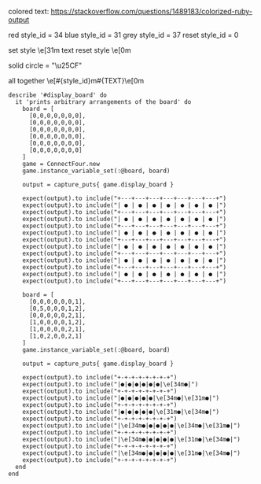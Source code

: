colored text: https://stackoverflow.com/questions/1489183/colorized-ruby-output

red style_id = 34
blue style_id = 31
grey style_id = 37
reset style_id = 0

set style \e[31m
text
reset style \e[0m


solid circle = "\u25CF"

all together
\e[#{style_id}m#{TEXT}\e[0m



    describe '#display_board' do
      it 'prints arbitrary arrangements of the board' do
        board = [
          [0,0,0,0,0,0,0], 
          [0,0,0,0,0,0,0], 
          [0,0,0,0,0,0,0], 
          [0,0,0,0,0,0,0], 
          [0,0,0,0,0,0,0], 
          [0,0,0,0,0,0,0]
        ]
        game = ConnectFour.new
        game.instance_variable_set(:@board, board)

        output = capture_puts{ game.display_board }

        expect(output).to include("+---+---+---+---+---+---+---+")
        expect(output).to include("| ● | ● | ● | ● | ● | ● | ● |")
        expect(output).to include("+---+---+---+---+---+---+---+")
        expect(output).to include("| ● | ● | ● | ● | ● | ● | ● |")
        expect(output).to include("+---+---+---+---+---+---+---+")
        expect(output).to include("| ● | ● | ● | ● | ● | ● | ● |")
        expect(output).to include("+---+---+---+---+---+---+---+")
        expect(output).to include("| ● | ● | ● | ● | ● | ● | ● |")
        expect(output).to include("+---+---+---+---+---+---+---+")
        expect(output).to include("| ● | ● | ● | ● | ● | ● | ● |")
        expect(output).to include("+---+---+---+---+---+---+---+")
        expect(output).to include("| ● | ● | ● | ● | ● | ● | ● |")
        expect(output).to include("+---+---+---+---+---+---+---+")

        board = [
          [0,0,0,0,0,0,1], 
          [0,5,0,0,0,1,2], 
          [0,0,0,0,0,2,1], 
          [1,0,0,0,0,1,2], 
          [1,0,0,0,0,2,1], 
          [1,0,2,0,0,2,1]
        ]
        game.instance_variable_set(:@board, board)

        output = capture_puts{ game.display_board }

        expect(output).to include("+-+-+-+-+-+-+-+")
        expect(output).to include("|●|●|●|●|●|●|\e[34m●|")
        expect(output).to include("+-+-+-+-+-+-+-+")
        expect(output).to include("|●|●|●|●|●|\e[34m●|\e[31m●|")
        expect(output).to include("+-+-+-+-+-+-+-+")
        expect(output).to include("|●|●|●|●|●|\e[31m●|\e[34m●|")
        expect(output).to include("+-+-+-+-+-+-+-+")
        expect(output).to include("|\e[34m●|●|●|●|●|\e[34m●|\e[31m●|")
        expect(output).to include("+-+-+-+-+-+-+-+")
        expect(output).to include("|\e[34m●|●|●|●|●|\e[31m●|\e[34m●|")
        expect(output).to include("+-+-+-+-+-+-+-+")
        expect(output).to include("|\e[34m●|●|●|●|●|\e[31m●|\e[34m●|")
        expect(output).to include("+-+-+-+-+-+-+-+")
      end
    end